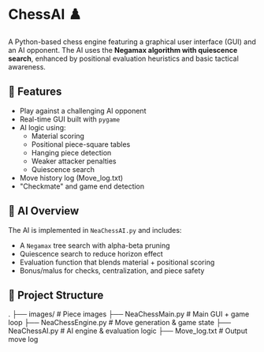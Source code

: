 # ChessAI ♟️

A Python-based chess engine featuring a graphical user interface (GUI) and an AI opponent. The AI uses the **Negamax algorithm with quiescence search**, enhanced by positional evaluation heuristics and basic tactical awareness.

## 🚀 Features

- Play against a challenging AI opponent
- Real-time GUI built with `pygame`
- AI logic using:
  - Material scoring
  - Positional piece-square tables
  - Hanging piece detection
  - Weaker attacker penalties
  - Quiescence search
- Move history log (Move_log.txt)
- "Checkmate" and game end detection

## 🧠 AI Overview

The AI is implemented in `NeaChessAI.py` and includes:
- A `Negamax` tree search with alpha-beta pruning
- Quiescence search to reduce horizon effect
- Evaluation function that blends material + positional scoring
- Bonus/malus for checks, centralization, and piece safety

## 📁 Project Structure
.
├── images/ # Piece images
├── NeaChessMain.py # Main GUI + game loop
├── NeaChessEngine.py # Move generation & game state
├── NeaChessAI.py # AI engine & evaluation logic
├── Move_log.txt # Output move log
